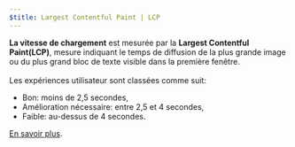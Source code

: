 ```yaml
---
$title: Largest Contentful Paint | LCP
---
```


**La vitesse de chargement** est mesurée par la **Largest Contentful Paint(LCP)**, mesure indiquant le temps de diffusion de la plus grande image ou du plus grand bloc de texte visible dans la première fenêtre.<br><br> Les expériences utilisateur sont classées comme suit:

- Bon: moins de 2,5 secondes,
- Amélioration nécessaire: entre 2,5 et 4 secondes,
- Faible: au-dessus de 4 secondes.

[En savoir plus](https://web.dev/lcp/).
